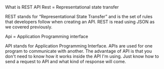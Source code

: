 What is REST API
Rest = Representational state transfer 

REST stands for “Representational State Transfer” and is the set of rules that developers follow when creating an API. REST is read using JSON as we covered previously. 

Api   =  Application Programming interface

API stands for Application Programming Interface. APIs are used for one program to communicate with another. The advantage of API is that you don't need to know how it works inside the API I'm using. Just know how to send a request to API and what kind of response will come.
